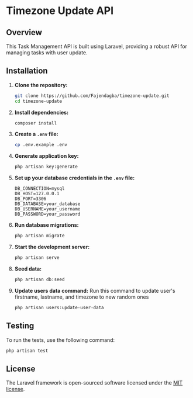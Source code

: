# Timezone Update API

## Overview
This Task Management API is built using Laravel, providing a robust API for managing tasks with user update. 

## Installation

1. **Clone the repository:**
    ```sh
    git clone https://github.com/Fajendagba/timezone-update.git
    cd timezone-update
    ```

2. **Install dependencies:**
    ```sh
    composer install
    ```

3. **Create a `.env` file:**
    ```sh
    cp .env.example .env
    ```

4. **Generate application key:**
    ```sh
    php artisan key:generate
    ```

5. **Set up your database credentials in the `.env` file:**
    ```dotenv
    DB_CONNECTION=mysql
    DB_HOST=127.0.0.1
    DB_PORT=3306
    DB_DATABASE=your_database
    DB_USERNAME=your_username
    DB_PASSWORD=your_password
    ```

6. **Run database migrations:**
    ```sh
    php artisan migrate
    ```

7. **Start the development server:**
    ```sh
    php artisan serve
    ```
    
8. **Seed data:**
    ```sh
    php artisan db:seed
    ```

9. **Update users data command:**
    Run this command to update user's firstname, lastname, and timezone to new random ones
    ```sh
    php artisan users:update-user-data
    ```

## Testing
To run the tests, use the following command:
```sh
php artisan test
```

## License

The Laravel framework is open-sourced software licensed under the [MIT license](https://opensource.org/licenses/MIT).
